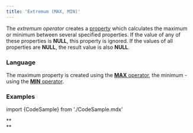 ```yaml
---
title: 'Extremum (MAX, MIN)'
---
```


The *extremum operator* creates a [property](Properties.md) which calculates the maximum or minimum between several specified properties. If the value of any of these properties is **NULL**, this property is ignored. If the values of all properties are **NULL**, the result value is also **NULL**.

### Language

The maximum property is created using the [**MAX** operator](MAX_operator.md), the minimum - using the [**MIN** operator](MIN_operator.md).

### Examples

import {CodeSample} from './CodeSample.mdx'

<CodeSample url="https://documentation.lsfusion.org/sample?file=OperatorPropertySample&block=max"/>


<CodeSample url="https://documentation.lsfusion.org/sample?file=OperatorPropertySample&block=min"/>

**  
**
